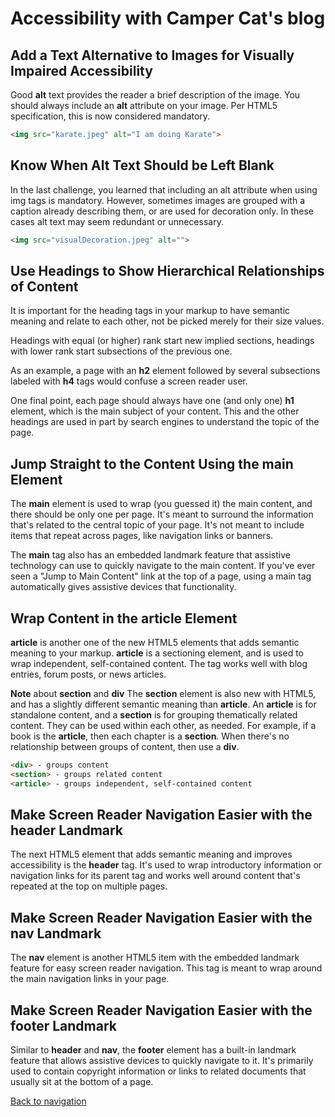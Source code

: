 # Accessibility with Camper Cat's blog

## Add a Text Alternative to Images for Visually Impaired Accessibility

Good **alt** text provides the reader a brief description of the image. You should always include an **alt** attribute on your image. Per HTML5 specification, this is now considered mandatory.

```html
<img src="karate.jpeg" alt="I am doing Karate">
```

## Know When Alt Text Should be Left Blank

In the last challenge, you learned that including an alt attribute when using img tags is mandatory. However, sometimes images are grouped with a caption already describing them, or are used for decoration only. In these cases alt text may seem redundant or unnecessary.

```html
<img src="visualDecoration.jpeg" alt="">
```

## Use Headings to Show Hierarchical Relationships of Content

It is important for the heading tags in your markup to have semantic meaning and relate to each other, not be picked merely for their size values.

Headings with equal (or higher) rank start new implied sections, headings with lower rank start subsections of the previous one.

As an example, a page with an **h2** element followed by several subsections labeled with **h4** tags would confuse a screen reader user.

One final point, each page should always have one (and only one) **h1** element, which is the main subject of your content. This and the other headings are used in part by search engines to understand the topic of the page.

## Jump Straight to the Content Using the main Element

The **main** element is used to wrap (you guessed it) the main content, and there should be only one per page. It's meant to surround the information that's related to the central topic of your page. It's not meant to include items that repeat across pages, like navigation links or banners.

The **main** tag also has an embedded landmark feature that assistive technology can use to quickly navigate to the main content. If you've ever seen a "Jump to Main Content" link at the top of a page, using a main tag automatically gives assistive devices that functionality.

## Wrap Content in the article Element

**article** is another one of the new HTML5 elements that adds semantic meaning to your markup. **article** is a sectioning element, and is used to wrap independent, self-contained content. The tag works well with blog entries, forum posts, or news articles.

**Note** about **section** and **div**
The **section** element is also new with HTML5, and has a slightly different semantic meaning than **article**. An **article** is for standalone content, and a **section** is for grouping thematically related content. They can be used within each other, as needed. For example, if a book is the **article**, then each chapter is a **section**. When there's no relationship between groups of content, then use a **div**.

```html
<div> - groups content
<section> - groups related content
<article> - groups independent, self-contained content
```

## Make Screen Reader Navigation Easier with the header Landmark

The next HTML5 element that adds semantic meaning and improves accessibility is the **header** tag. It's used to wrap introductory information or navigation links for its parent tag and works well around content that's repeated at the top on multiple pages.

## Make Screen Reader Navigation Easier with the nav Landmark

The **nav** element is another HTML5 item with the embedded landmark feature for easy screen reader navigation. This tag is meant to wrap around the main navigation links in your page.

## Make Screen Reader Navigation Easier with the footer Landmark

Similar to **header** and **nav**, the **footer** element has a built-in landmark feature that allows assistive devices to quickly navigate to it. It's primarily used to contain copyright information or links to related documents that usually sit at the bottom of a page.

[Back to navigation](../README.md)